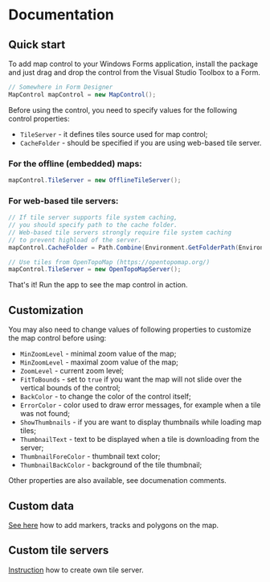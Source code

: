 # Documentation

## Quick start
To add map control to your Windows Forms application, install the package and just drag and drop the control from the Visual Studio Toolbox to a Form.

```csharp
// Somewhere in Form Designer
MapControl mapControl = new MapControl();
```

Before using the control, you need to specify values for the following control properties:

* `TileServer` - it defines tiles source used for map control;
* `CacheFolder` - should be specified if you are using web-based tile server. 


### For the offline (embedded) maps:
```csharp
mapControl.TileServer = new OfflineTileServer();
```

### For web-based tile servers:

```csharp
// If tile server supports file system caching, 
// you should specify path to the cache folder.
// Web-based tile servers strongly require file system caching
// to prevent highload of the server.
mapControl.CacheFolder = Path.Combine(Environment.GetFolderPath(Environment.SpecialFolder.ApplicationData), "MapControl");

// Use tiles from OpenTopoMap (https://opentopomap.org/)
mapControl.TileServer = new OpenTopoMapServer();
```

That's it! Run the app to see the map control in action.

## Customization

You may also need to change values of following properties to customize the map control before using:

* `MinZoomLevel` - minimal zoom value of the map;
* `MinZoomLevel` - maximal zoom value of the map;
* `ZoomLevel` - current zoom level;
* `FitToBounds` - set to `true` if you want the map will not slide over the vertical bounds of the control;
* `BackColor` - to change the color of the control itself;
* `ErrorColor` - color used to draw error messages, for example when a tile was not found;
* `ShowThumbnails` - if you are want to display thumbnails while loading map tiles;
* `ThumbnailText` - text to be displayed when a tile is downloading from the server;
* `ThumbnailForeColor` - thumbnail text color;
* `ThumbnailBackColor` - background of the tile thumbnail;

Other properties are also available, see documenation comments.

## Custom data
[See here](/Docs/CustomData.md) how to add markers, tracks and polygons on the map.

## Custom tile servers
[Instruction](/Docs/TileServer.md) how to create own tile server.
